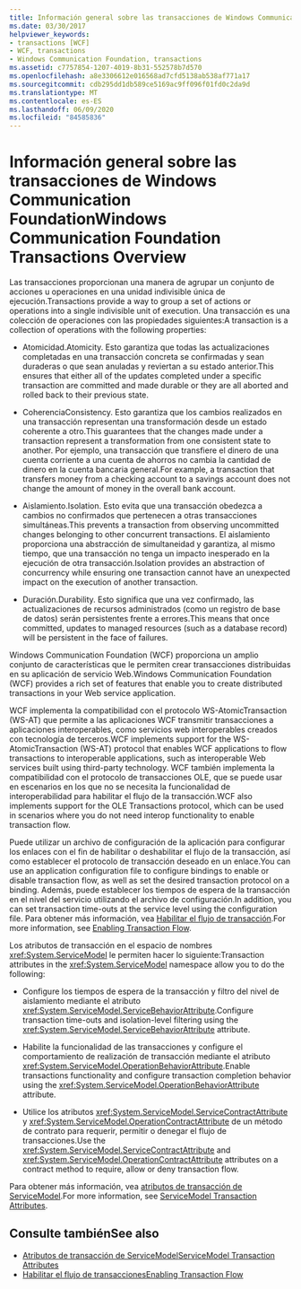 ```yaml
---
title: Información general sobre las transacciones de Windows Communication Foundation
ms.date: 03/30/2017
helpviewer_keywords:
- transactions [WCF]
- WCF, transactions
- Windows Communication Foundation, transactions
ms.assetid: c7757854-1207-4019-8b31-552578b7d570
ms.openlocfilehash: a8e3306612e016568ad7cfd5138ab538af771a17
ms.sourcegitcommit: cdb295dd1db589ce5169ac9ff096f01fd0c2da9d
ms.translationtype: MT
ms.contentlocale: es-ES
ms.lasthandoff: 06/09/2020
ms.locfileid: "84585836"
---
```

# <a name="windows-communication-foundation-transactions-overview"></a><span data-ttu-id="8751c-102">Información general sobre las transacciones de Windows Communication Foundation</span><span class="sxs-lookup"><span data-stu-id="8751c-102">Windows Communication Foundation Transactions Overview</span></span>
<span data-ttu-id="8751c-103">Las transacciones proporcionan una manera de agrupar un conjunto de acciones u operaciones en una unidad indivisible única de ejecución.</span><span class="sxs-lookup"><span data-stu-id="8751c-103">Transactions provide a way to group a set of actions or operations into a single indivisible unit of execution.</span></span> <span data-ttu-id="8751c-104">Una transacción es una colección de operaciones con las propiedades siguientes:</span><span class="sxs-lookup"><span data-stu-id="8751c-104">A transaction is a collection of operations with the following properties:</span></span>  
  
- <span data-ttu-id="8751c-105">Atomicidad.</span><span class="sxs-lookup"><span data-stu-id="8751c-105">Atomicity.</span></span> <span data-ttu-id="8751c-106">Esto garantiza que todas las actualizaciones completadas en una transacción concreta se confirmadas y sean duraderas o que sean anuladas y reviertan a su estado anterior.</span><span class="sxs-lookup"><span data-stu-id="8751c-106">This ensures that either all of the updates completed under a specific transaction are committed and made durable or they are all aborted and rolled back to their previous state.</span></span>  
  
- <span data-ttu-id="8751c-107">Coherencia</span><span class="sxs-lookup"><span data-stu-id="8751c-107">Consistency.</span></span> <span data-ttu-id="8751c-108">Esto garantiza que los cambios realizados en una transacción representan una transformación desde un estado coherente a otro.</span><span class="sxs-lookup"><span data-stu-id="8751c-108">This guarantees that the changes made under a transaction represent a transformation from one consistent state to another.</span></span> <span data-ttu-id="8751c-109">Por ejemplo, una transacción que transfiere el dinero de una cuenta corriente a una cuenta de ahorros no cambia la cantidad de dinero en la cuenta bancaria general.</span><span class="sxs-lookup"><span data-stu-id="8751c-109">For example, a transaction that transfers money from a checking account to a savings account does not change the amount of money in the overall bank account.</span></span>  
  
- <span data-ttu-id="8751c-110">Aislamiento.</span><span class="sxs-lookup"><span data-stu-id="8751c-110">Isolation.</span></span> <span data-ttu-id="8751c-111">Esto evita que una transacción obedezca a cambios no confirmados que pertenecen a otras transacciones simultáneas.</span><span class="sxs-lookup"><span data-stu-id="8751c-111">This prevents a transaction from observing uncommitted changes belonging to other concurrent transactions.</span></span> <span data-ttu-id="8751c-112">El aislamiento proporciona una abstracción de simultaneidad y garantiza, al mismo tiempo, que una transacción no tenga un impacto inesperado en la ejecución de otra transacción.</span><span class="sxs-lookup"><span data-stu-id="8751c-112">Isolation provides an abstraction of concurrency while ensuring one transaction cannot have an unexpected impact on the execution of another transaction.</span></span>  
  
- <span data-ttu-id="8751c-113">Duración.</span><span class="sxs-lookup"><span data-stu-id="8751c-113">Durability.</span></span> <span data-ttu-id="8751c-114">Esto significa que una vez confirmado, las actualizaciones de recursos administrados (como un registro de base de datos) serán persistentes frente a errores.</span><span class="sxs-lookup"><span data-stu-id="8751c-114">This means that once committed, updates to managed resources (such as a database record) will be persistent in the face of failures.</span></span>  
  
 <span data-ttu-id="8751c-115">Windows Communication Foundation (WCF) proporciona un amplio conjunto de características que le permiten crear transacciones distribuidas en su aplicación de servicio Web.</span><span class="sxs-lookup"><span data-stu-id="8751c-115">Windows Communication Foundation (WCF) provides a rich set of features that enable you to create distributed transactions in your Web service application.</span></span>  
  
 <span data-ttu-id="8751c-116">WCF implementa la compatibilidad con el protocolo WS-AtomicTransaction (WS-AT) que permite a las aplicaciones WCF transmitir transacciones a aplicaciones interoperables, como servicios web interoperables creados con tecnología de terceros.</span><span class="sxs-lookup"><span data-stu-id="8751c-116">WCF implements support for the WS-AtomicTransaction (WS-AT) protocol that enables WCF applications to flow transactions to interoperable applications, such as interoperable Web services built using third-party technology.</span></span> <span data-ttu-id="8751c-117">WCF también implementa la compatibilidad con el protocolo de transacciones OLE, que se puede usar en escenarios en los que no se necesita la funcionalidad de interoperabilidad para habilitar el flujo de la transacción.</span><span class="sxs-lookup"><span data-stu-id="8751c-117">WCF also implements support for the OLE Transactions protocol, which can be used in scenarios where you do not need interop functionality to enable transaction flow.</span></span>  
  
 <span data-ttu-id="8751c-118">Puede utilizar un archivo de configuración de la aplicación para configurar los enlaces con el fin de habilitar o deshabilitar el flujo de la transacción, así como establecer el protocolo de transacción deseado en un enlace.</span><span class="sxs-lookup"><span data-stu-id="8751c-118">You can use an application configuration file to configure bindings to enable or disable transaction flow, as well as set the desired transaction protocol on a binding.</span></span> <span data-ttu-id="8751c-119">Además, puede establecer los tiempos de espera de la transacción en el nivel del servicio utilizando el archivo de configuración.</span><span class="sxs-lookup"><span data-stu-id="8751c-119">In addition, you can set transaction time-outs at the service level using the configuration file.</span></span> <span data-ttu-id="8751c-120">Para obtener más información, vea [Habilitar el flujo de transacción](enabling-transaction-flow.md).</span><span class="sxs-lookup"><span data-stu-id="8751c-120">For more information, see [Enabling Transaction Flow](enabling-transaction-flow.md).</span></span>  
  
 <span data-ttu-id="8751c-121">Los atributos de transacción en el espacio de nombres <xref:System.ServiceModel> le permiten hacer lo siguiente:</span><span class="sxs-lookup"><span data-stu-id="8751c-121">Transaction attributes in the <xref:System.ServiceModel> namespace allow you to do the following:</span></span>  
  
- <span data-ttu-id="8751c-122">Configure los tiempos de espera de la transacción y filtro del nivel de aislamiento mediante el atributo <xref:System.ServiceModel.ServiceBehaviorAttribute>.</span><span class="sxs-lookup"><span data-stu-id="8751c-122">Configure transaction time-outs and isolation-level filtering using the <xref:System.ServiceModel.ServiceBehaviorAttribute> attribute.</span></span>  
  
- <span data-ttu-id="8751c-123">Habilite la funcionalidad de las transacciones y configure el comportamiento de realización de transacción mediante el atributo <xref:System.ServiceModel.OperationBehaviorAttribute>.</span><span class="sxs-lookup"><span data-stu-id="8751c-123">Enable transactions functionality and configure transaction completion behavior using the <xref:System.ServiceModel.OperationBehaviorAttribute> attribute.</span></span>  
  
- <span data-ttu-id="8751c-124">Utilice los atributos <xref:System.ServiceModel.ServiceContractAttribute> y <xref:System.ServiceModel.OperationContractAttribute> de un método de contrato para requerir, permitir o denegar el flujo de transacciones.</span><span class="sxs-lookup"><span data-stu-id="8751c-124">Use the <xref:System.ServiceModel.ServiceContractAttribute> and <xref:System.ServiceModel.OperationContractAttribute> attributes on a contract method to require, allow or deny transaction flow.</span></span>  
  
 <span data-ttu-id="8751c-125">Para obtener más información, vea [atributos de transacción de ServiceModel](servicemodel-transaction-attributes.md).</span><span class="sxs-lookup"><span data-stu-id="8751c-125">For more information, see [ServiceModel Transaction Attributes](servicemodel-transaction-attributes.md).</span></span>  
  
## <a name="see-also"></a><span data-ttu-id="8751c-126">Consulte también</span><span class="sxs-lookup"><span data-stu-id="8751c-126">See also</span></span>

- [<span data-ttu-id="8751c-127">Atributos de transacción de ServiceModel</span><span class="sxs-lookup"><span data-stu-id="8751c-127">ServiceModel Transaction Attributes</span></span>](servicemodel-transaction-attributes.md)
- [<span data-ttu-id="8751c-128">Habilitar el flujo de transacciones</span><span class="sxs-lookup"><span data-stu-id="8751c-128">Enabling Transaction Flow</span></span>](enabling-transaction-flow.md)
